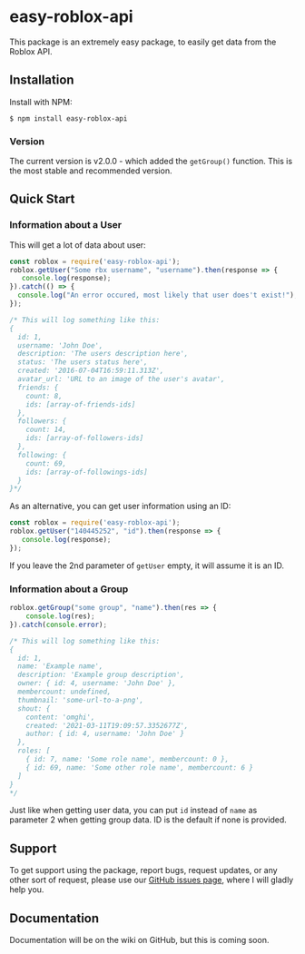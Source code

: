 # easy-roblox-api
This package is an extremely easy package, to easily get data 
from the Roblox API.
## Installation
Install with NPM:
```
$ npm install easy-roblox-api
```
### Version
The current version is v2.0.0 - which added the `getGroup()` function. This is the most stable and recommended version.

## Quick Start
### Information about a User
This will get a lot of data about user:
```js
const roblox = require('easy-roblox-api');
roblox.getUser("Some rbx username", "username").then(response => {
   console.log(response); 
}).catch(() => {
  console.log("An error occured, most likely that user does't exist!");
});

/* This will log something like this:
{
  id: 1,
  username: 'John Doe',
  description: 'The users description here',
  status: 'The users status here',
  created: '2016-07-04T16:59:11.313Z',
  avatar_url: 'URL to an image of the user's avatar',
  friends: {
    count: 8,
    ids: [array-of-friends-ids]
  },
  followers: {
    count: 14,
    ids: [array-of-followers-ids]
  },
  following: {
    count: 69,
    ids: [array-of-followings-ids]
  }
}*/
```
As an alternative, you can get user information using an ID:
```js
const roblox = require('easy-roblox-api');
roblox.getUser("140445252", "id").then(response => {
   console.log(response); 
});
```
If you leave the 2nd parameter of `getUser` empty, it will assume it is an ID.

### Information about a Group

```js
roblox.getGroup("some group", "name").then(res => {
    console.log(res);
}).catch(console.error);

/* This will log something like this:
{
  id: 1,
  name: 'Example name',
  description: 'Example group description',
  owner: { id: 4, username: 'John Doe' },
  membercount: undefined,
  thumbnail: 'some-url-to-a-png',
  shout: {
    content: 'omghi',
    created: '2021-03-11T19:09:57.3352677Z',
    author: { id: 4, username: 'John Doe' }
  },
  roles: [
    { id: 7, name: 'Some role name', membercount: 0 },
    { id: 69, name: 'Some other role name', membercount: 6 }
  ]
}
*/
```
Just like when getting user data, you can put `id` instead of `name` as parameter 2 when getting group data. ID is the default if none is provided.


## Support
To get support using the package, report bugs, request updates, or any other sort of request, please use our [GitHub issues page](https://github.com/Yankue/easy-roblox-api/issues), where I will gladly help you.

## Documentation
Documentation will be on the wiki on GitHub, but this is coming soon.
